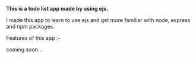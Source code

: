 <strong>This is a todo list app made by using ejs.</strong>

<p>I made this app to learn to use ejs and get more familiar with node, express and npm packages.</p>

<p>Features of this app :-</p>
    coming soon...